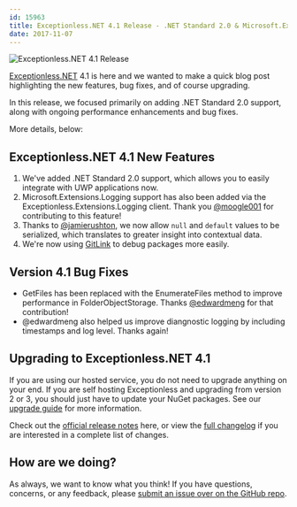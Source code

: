 ```yaml
---
id: 15963
title: Exceptionless.NET 4.1 Release - .NET Standard 2.0 & Microsoft.Extensions.Logging Support, and more!
date: 2017-11-07
---
```

![Exceptionless.NET 4.1 Release](/assets/img/news/exceptionless-net-4-1-release-1024x538.jpg)

[Exceptionless.NET](https://github.com/exceptionless/Exceptionless.Net) 4.1 is here and we wanted to make a quick blog post highlighting the new features, bug fixes, and of course upgrading.

In this release, we focused primarily on adding .NET Standard 2.0 support, along with ongoing performance enhancements and bug fixes.

More details, below:<!--more-->

## Exceptionless.NET 4.1 New Features

  1. We've added .NET Standard 2.0 support, which allows you to easily integrate with UWP applications now.
  2. Microsoft.Extensions.Logging support has also been added via the Exceptionless.Extensions.Logging client. Thank you [@moogle001](https://github.com/moogle001) for contributing to this feature!
  3. Thanks to [@jamierushton](https://github.com/jamierushton), we now allow `null` and `default` values to be serialized, which translates to greater insight into contextual data.
  4. We're now using [GitLink](https://github.com/GitTools/GitLink) to debug packages more easily.

## Version 4.1 Bug Fixes

* GetFiles has been replaced with the EnumerateFiles method to improve performance in FolderObjectStorage. Thanks [@edwardmeng](https://github.com/edwardmeng) for that contribution!
* @edwardmeng also helped us improve diangnostic logging by including timestamps and log level. Thanks again!

## Upgrading to Exceptionless.NET 4.1

If you are using our hosted service, you do not need to upgrade anything on your end. If you are self hosting Exceptionless and upgrading from version 2 or 3, you should just have to update your NuGet packages. See our [upgrade guide](https://github.com/exceptionless/Exceptionless.Net/wiki/Upgrading) for more information.

Check out the [official release notes](https://github.com/exceptionless/Exceptionless.Net/releases/tag/v4.1.0) here, or view the [full changelog](https://github.com/exceptionless/Exceptionless.Net/compare/v4.0.4...v4.1.0) if you are interested in a complete list of changes.

## How are we doing?

As always, we want to know what you think! If you have questions, concerns, or any feedback, please [submit an issue over on the GitHub repo](https://github.com/exceptionless/Exceptionless.Net/issues/new).


